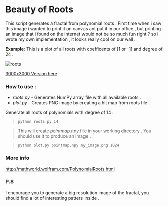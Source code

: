 Beauty of Roots
===============

This script generates a fractal from polynomial roots . First time when i saw this image i wanted to print it on canvas ant put it in our office , but printing an image that i found on the internet would not be so much fun right ? so i wrote my own implementation , it looks really cool on our wall . 

__Example__: This is a plot of all roots with coefficents of [1 or -1] and degree of 24 .

![roots](http://alexander-0x80.github.io/data/roots.png)

[3000x3000 Version here](http://rootdiver.deviantart.com/art/Beauty-of-roots-403576709)

### How to use :
* _roots.py_ - Generates NumPy array file with all available roots .
* _plot.py_ - Creates PNG image by creating a hit map from roots file .

Generate all roots of polynomials with degree of 14 : 
>`python roots.py 14`

>This will create _pointmap.npy_ file in your working directory . You should use it to produce an image .

> `python plot.py pointmap.npy my_image.png 1024`

### More info 
http://mathworld.wolfram.com/PolynomialRoots.html

### P.S 
I encourage you to generate a big resolution image of the fractal, you should find a lot of interesting patters inside . 
